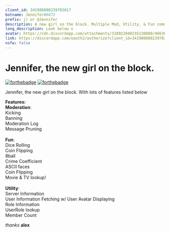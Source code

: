 ```yaml
---
client_id: 341980888239702017
botname: Jennifer#0473
prefix: j) or @Jennifer
description: A new girl on the block. Multiple Mod, Utility, & Fun commands.
long_description: Look below v
avatar: https://cdn.discordapp.com/attachments/318922040235130880/466369829155373069/avatar.png
link: https://discordapp.com/oauth2/authorize?client_id=341980888239702017&permissions=19462&scope=bot
nsfw: false
---
```


# Jennifer, the new girl on the block.
[![forthebadge](https://forthebadge.com/images/badges/made-with-javascript.svg)](https://hexaplexsoftware.ga/)
[![forthebadge](https://forthebadge.com/images/badges/check-it-out.svg)](https://discordapp.com/oauth2/authorize?client_id=341980888239702017&permissions=3492870&scope=bot)<br>

Jennifer, the new girl on the block. With lots of features listed below<br>

**Features:**<br>
**Moderation**:<br>
Kicking<br>
Banning<br>
Moderation Log<br>
Message Pruning<br>
<br>
**Fun**:<br>
Dice Rolling<br>
Coin Flipping<br>
8ball<br>
Crime Coefficient<br>
ASCII faces<br>
Coin Flipping<br>
Movie & TV lookup!<br>
<br>
**Utility**:<br>
Server Information<br>
User Information Fetching w/ User Avatar Displaying<br>
Role Information<br>
UserRole lookup<br>
Member Count<br>



_thanks_ **alex**

